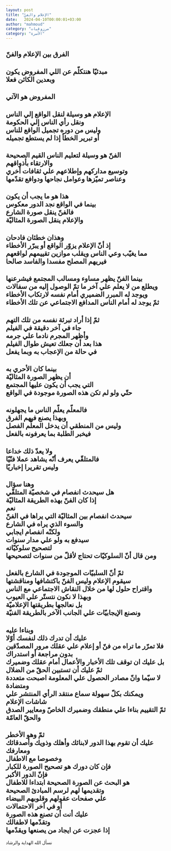 ```yaml
---
layout: post
title: "الإعلام والفنّ"
date:   2024-04-10T00:00:01+03:00
author: "mahmoud"
category: "مرزوقيات"
category: "الأسرة"
---
```



الفرق بين الإعلام والفنّ  
--------  
مبدئيّا هنتكلّم عن اللي المفروض يكون  
وبعدين الكائن فعلا  
--------  
المفروض هو الآتي  
--------  
الإعلام هو وسيلة لنقل الواقع إلي الناس  
ونقل رأي الناس إلي الحكومة  
وليس من دوره تجميل الواقع للناس  
أو تبرير الخطأ إذا لم يستطع تجميله  
-----------  
الفنّ هو وسيلة لتعليم الناس القيم الصحيحة  
والارتقاء بأذواقهم  
وتوسيع مداركهم وإطلاعهم علي ثقافات أخري  
وعناصر تميّزها وعوامل نجاحها ودوافع تقدّمها  
----------  
هذا هو ما يجب أن يكون  
بينما في الواقع نجد الدور معكوس  
فالفنّ ينقل صورة الشارع  
والإعلام ينقل الصورة المثاليّة  
---------  
وهذان خطئان فادحان  
إذ أنّ الإعلام يزوّر الواقع أو يبرّر الأخطاء  
مما يغيّب وعي الناس ويقلب موازين تقييمهم لواقعهم  
فيريهم المصلح مفسدا والفاسد صالحا  
--------  
بينما الفنّ يظهر مساوء ومسالب المجتمع فيشرعنها  
ويطلع من لا يعلم علي آخر ما تمّ الوصول إليه من
سفالات  
ويوجد له المبرر الضميري أمام نفسه لارتكاب
الأخطاء  
ثمّ يوجد له أمام الناس المدافع الاجتماعي عن تلك
الأخطاء  
--------  
ثمّ إذا أراد تبرئة نفسه من تلك التهم  
جاء في آخر دقيقة في الفيلم  
وأظهر المجرم نادما علي جرمه  
هذا بعد أن جعلك تعيش طوال الفيلم  
في حالة من الإعجاب به وبما يفعل  
-------  
بينما كان الأحري به  
أن يظهر الصورة المثاليّة  
التي يجب أن يكون عليها المجتمع  
حتّي ولو لم تكن هذه الصورة موجودة في الواقع  
--------  
فالمعلّم يعلّم الناس ما يجهلونه  
وبهذا يصنع فيهم الفرق  
وليس من المنطقي أن يدخل المعلّم الفصل  
فيخبر الطلبة بما يعرفونه بالفعل  
---------  
ولا يعدّ ذلك خداعا  
فالمتلقّي يعرف أنّه يشاهد عملا فنّيّا  
وليس تقريرا إخباريّا  
----------  
وهنا سؤال  
هل سيحدث انفصام في شخصيّة المتلقّي  
إذا كان الفنّ بهذه الطريقة المثاليّة  
نعم  
سيحدث انفصام بين المثاليّة التي يراها في الفنّ  
والسوء الذي يراه في الشارع  
ولكنّه انفصام ايجابي  
سيدفع به ولو علي مدار سنوات  
لتصحيح سلوكيّاته  
ومن قال أنّ السلوكيّات تحتاج لأقلّ من سنوات
لتصحيحها  
-----------  
ثمّ أنّ السلبيّات الموجودة في الشارع بالفعل  
سيقوم الإعلام وليس الفنّ باكتشافها ومناقشتها  
واقتراح حلول لها من خلال النقاش الاجتماعي مع
الناس  
وبهذا لا نكون نتستّر علي العيوب  
بل نعالجها بطريقتها الإعلاميّة  
ونصنع الإيجابيّات علي الجانب الآخر بالطريقة
الفنيّة  
--------  
وبناءا عليه  
عليك أن تدرك ذلك لنفسك أوّلا  
فلا تمرّر ما تراه من فنّ أو إعلام علي عقلك مرور
المصدّقين  
بدون مراجعة أو استدراك  
بل عليك ان توقف تلك الأخبار والأعمال أمام عقلك
وضميرك  
ثمّ عليك أن تستبين الحقّ من الضلال  
لا سيّما وانّ مصادر الحصول علي المعلومة اصبحت متعددة
ومتضادة  
ويمكنك بكلّ سهولة سماع منتقد الرأي المنتشر علي شاشات
الإعلام  
ثمّ التقييم بناءا علي منطقك وضميرك الخاصّ ومعايير الصدق
والحقّ العامّة  
----------  
ثمّ وهو الأخطر  
عليك أن تقوم بهذا الدور لابنائك وأهلك وذويك وأصدقائك
ومعارفك  
وخصوصا مع الاطفال  
فإن كان دورك هو تصحيح الصورة للكبار  
فإنّ الدور الأكبر  
هو البحث عن الصورة الصحيحة ابتداءا للاطفال  
وتقديمها لهم لرسم المبادئ الصحيحة  
علي صفحات عقولهم وقلوبهم البيضاء  
أو في آخر الاحتمالات  
عليك أنت أن تصنع هذه الصورة  
وتقدّمها لاطفالك  
إذا عجزت عن ايجاد من يصنعها ويقدّمها  
---------  
نسأل الله الهداية والرشاد
